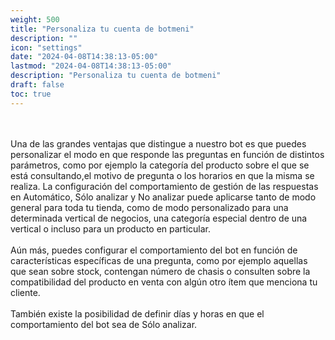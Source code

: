 ```yaml
---
weight: 500
title: "Personaliza tu cuenta de botmeni"
description: ""
icon: "settings"
date: "2024-04-08T14:38:13-05:00"
lastmod: "2024-04-08T14:38:13-05:00"
description: "Personaliza tu cuenta de botmeni"
draft: false
toc: true
---
```

<br></br>
Una de las grandes ventajas que distingue a nuestro bot es que puedes personalizar el modo en que responde las preguntas en función de distintos parámetros, como por ejemplo la categoría del producto sobre el que se está consultando,el motivo de pregunta o los horarios en que la misma se realiza. La configuración del comportamiento de gestión de las respuestas en Automático, Sólo analizar y No analizar puede aplicarse tanto de modo general para toda tu tienda, como de modo personalizado para una determinada vertical de negocios, una categoría especial dentro de una vertical o incluso para un producto en particular. 
<br></br>
Aún más, puedes configurar el comportamiento del bot en función de características específicas de una pregunta, como por ejemplo aquellas que sean sobre stock, contengan número de chasis o consulten sobre la compatibilidad del producto en venta con algún otro ítem que menciona tu cliente.
<br></br>
También existe la posibilidad de definir días y horas en que el comportamiento del bot sea de Sólo analizar.
<br></br>